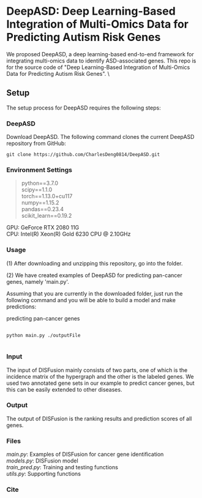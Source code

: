# DeepASD: Deep Learning-Based Integration of Multi-Omics Data for Predicting Autism Risk Genes
We proposed DeepASD, a deep learning-based end-to-end framework for integrating multi-omics data to identify ASD-associated genes.
This repo is for the source code of "Deep Learning-Based Integration of Multi-Omics Data for Predicting Autism Risk Genes". \

Setup
------------------------
The setup process for DeepASD requires the following steps:
### DeepASD
Download DeepASD.  The following command clones the current DeepASD repository from GitHub:

    git clone https://github.com/CharlesDeng0814/DeepASD.git
    
### Environment Settings
> python==3.7.0 \
> scipy==1.1.0 \
> torch==1.13.0+cu117 \
> numpy==1.15.2 \
> pandas==0.23.4 \
> scikit_learn==0.19.2

GPU: GeForce RTX 2080 11G \
CPU: Intel(R) Xeon(R) Gold 6230 CPU @ 2.10GHz

### Usage
(1) After downloading and unzipping this repository, go into the folder. 

(2) We have created examples of DeepASD for predicting pan-cancer genes, namely 'main.py'.

Assuming that you are currently in the downloaded folder, just run the following command and you will be able to build a model and make predictions:

predicting pan-cancer genes
```bash
 
python main.py ./outputFile
 
 ```
 ### Input
The input of DISFusion mainly consists of two parts, one of which is the incidence matrix of the hypergraph and the other is the labeled genes. We used two annotated gene sets in our example to predict cancer genes, but this can be easily extended to other diseases.

 ### Output
The output of DISFusion is the ranking results and prediction scores of all genes.

### Files
*main.py*: Examples of DISFusion for cancer gene identification \
*models.py*: DISFusion model \
*train_pred.py*: Training and testing functions \
*utils.py*: Supporting functions

### Cite
```

```



